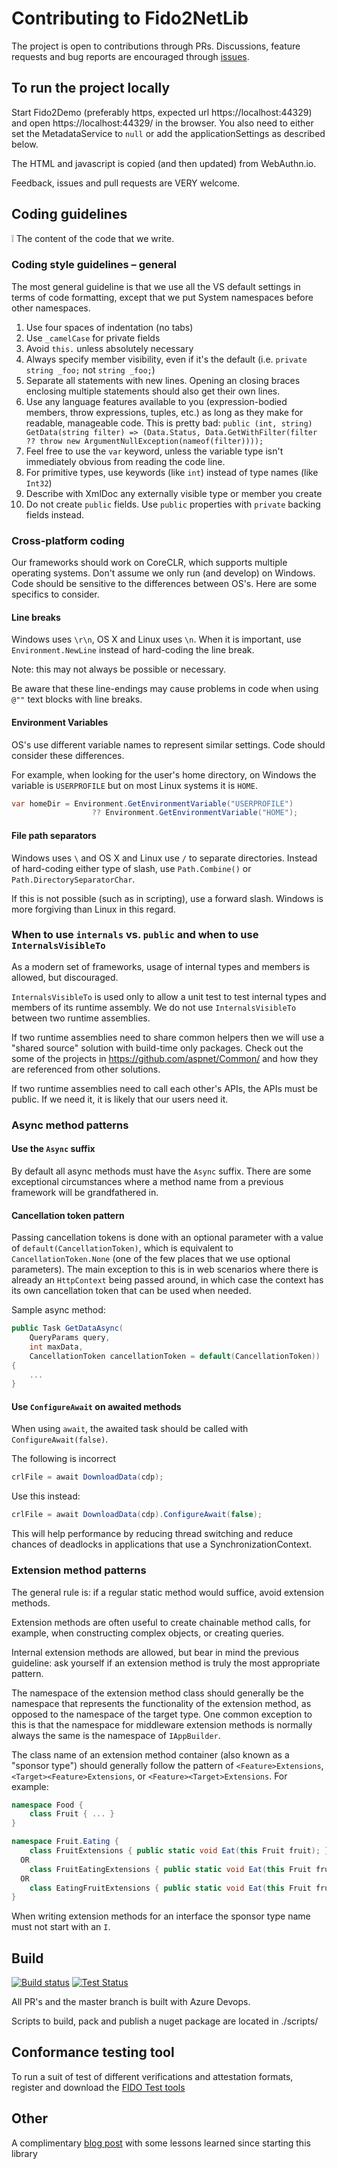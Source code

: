 # Contributing to Fido2NetLib

The project is open to contributions through PRs. Discussions, feature requests and bug reports are encouraged through [issues](https://github.com/abergs/fido2-net-lib/issues).

## To run the project locally

Start Fido2Demo (preferably https, expected url https://localhost:44329) and open https://localhost:44329/ in the browser.
You also need to either set the MetadataService to `null` or add the applicationSettings as described below.

The HTML and javascript is copied (and then updated) from WebAuthn.io.

Feedback, issues and pull requests are VERY welcome.

## Coding guidelines

❕ The content of the code that we write.

### Coding style guidelines – general

The most general guideline is that we use all the VS default settings in terms of code formatting, except that we put System namespaces before other namespaces.

1. Use four spaces of indentation (no tabs)
2. Use `_camelCase` for private fields
3. Avoid `this.` unless absolutely necessary
4. Always specify member visibility, even if it's the default (i.e. `private string _foo;` not `string _foo;`)
5. Separate all statements with new lines. Opening an closing braces enclosing multiple statements should also get their own lines.
6. Use any language features available to you (expression-bodied members, throw expressions, tuples, etc.) as long as they make for readable, manageable code. This is pretty bad: `public (int, string) GetData(string filter) => (Data.Status, Data.GetWithFilter(filter ?? throw new ArgumentNullException(nameof(filter))));`
7. Feel free to use the `var` keyword, unless the variable type isn't immediately obvious from reading the code line.
8. For primitive types, use keywords (like `int`) instead of type names (like `Int32`)
9. Describe with XmlDoc any externally visible type or member you create
10. Do not create `public` fields. Use `public` properties with `private` backing fields instead.

### Cross-platform coding

Our frameworks should work on CoreCLR, which supports multiple operating systems. Don't assume we only run (and develop) on Windows. Code should be sensitive to the differences between OS's. Here are some specifics to consider.

#### Line breaks

Windows uses `\r\n`, OS X and Linux uses `\n`. When it is important, use `Environment.NewLine` instead of hard-coding the line break.

Note: this may not always be possible or necessary.

Be aware that these line-endings may cause problems in code when using `@""` text blocks with line breaks.

#### Environment Variables

OS's use different variable names to represent similar settings. Code should consider these differences.

For example, when looking for the user's home directory, on Windows the variable is `USERPROFILE` but on most Linux systems it is `HOME`.

```cs
var homeDir = Environment.GetEnvironmentVariable("USERPROFILE") 
                  ?? Environment.GetEnvironmentVariable("HOME");
```

#### File path separators

Windows uses `\` and OS X and Linux use `/` to separate directories. Instead of hard-coding either type of slash, use `Path.Combine()` or `Path.DirectorySeparatorChar`.

If this is not possible (such as in scripting), use a forward slash. Windows is more forgiving than Linux in this regard.

### When to use `internals` vs. `public` and when to use `InternalsVisibleTo`

As a modern set of frameworks, usage of internal types and members is allowed, but discouraged.

`InternalsVisibleTo` is used only to allow a unit test to test internal types and members of its runtime assembly. We do not use `InternalsVisibleTo` between two runtime assemblies.

If two runtime assemblies need to share common helpers then we will use a "shared source" solution with build-time only packages. Check out the some of the projects in https://github.com/aspnet/Common/ and how they are referenced from other solutions.

If two runtime assemblies need to call each other's APIs, the APIs must be public. If we need it, it is likely that our users need it.

### Async method patterns

#### Use the `Async` suffix

By default all async methods must have the `Async` suffix. There are some exceptional circumstances where a method name from a previous framework will be grandfathered in.

#### Cancellation token pattern

Passing cancellation tokens is done with an optional parameter with a value of `default(CancellationToken)`, which is equivalent to `CancellationToken.None` (one of the few places that we use optional parameters). The main exception to this is in web scenarios where there is already an `HttpContext` being passed around, in which case the context has its own cancellation token that can be used when needed.

Sample async method:

```cs
public Task GetDataAsync(
    QueryParams query,
    int maxData,
    CancellationToken cancellationToken = default(CancellationToken))
{
    ...
}
```

#### Use `ConfigureAwait` on awaited methods

When using `await`, the awaited task should be called with `ConfigureAwait(false)`.

The following is incorrect

```cs
crlFile = await DownloadData(cdp);
```
Use this instead:
```cs
crlFile = await DownloadData(cdp).ConfigureAwait(false);
```

This will help performance by reducing thread switching and reduce chances of deadlocks in applications that use a SynchronizationContext.

### Extension method patterns

The general rule is: if a regular static method would suffice, avoid extension methods.

Extension methods are often useful to create chainable method calls, for example, when constructing complex objects, or creating queries.

Internal extension methods are allowed, but bear in mind the previous guideline: ask yourself if an extension method is truly the most appropriate pattern.

The namespace of the extension method class should generally be the namespace that represents the functionality of the extension method, as opposed to the namespace of the target type. One common exception to this is that the namespace for middleware extension methods is normally always the same is the namespace of `IAppBuilder`.

The class name of an extension method container (also known as a "sponsor type") should generally follow the pattern of `<Feature>Extensions`, `<Target><Feature>Extensions`, or `<Feature><Target>Extensions`. For example:

```cs
namespace Food {
    class Fruit { ... }
}

namespace Fruit.Eating {
    class FruitExtensions { public static void Eat(this Fruit fruit); }
  OR
    class FruitEatingExtensions { public static void Eat(this Fruit fruit); }
  OR
    class EatingFruitExtensions { public static void Eat(this Fruit fruit); }
}
```

When writing extension methods for an interface the sponsor type name must not start with an `I`.

## Build

[![Build status](https://anders.visualstudio.com/Fido2/_apis/build/status/Fido2-CI?label=Build)](https://anders.visualstudio.com/Fido2/_build/latest?definitionId=2)
[![Test Status](https://anders.visualstudio.com/Fido2/_apis/build/status/Fido2%20Tests?branchName=master&label=Tests)](https://anders.visualstudio.com/Fido2/_build/latest?definitionId=3?branchName=master)

All PR's and the master branch is built with Azure Devops.

Scripts to build, pack and publish a nuget package are located in ./scripts/

## Conformance testing tool
To run a suit of test of different verifications and attestation formats, register and download the [FIDO Test tools](https://fidoalliance.org/tool-request-agreement/)

## Other

A complimentary [blog post](http://ideasof.andersaberg.com/development/fido2-net-library) with some lessons learned since starting this library
